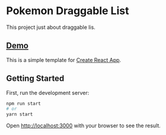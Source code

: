 # Pokemon Draggable List

This project just about draggable lis.

## [Demo](https://sharp-gates-f3635f.netlify.app/)

This is a simple template for [Create React App](https://github.com/facebook/create-react-app).

## Getting Started

First, run the development server:

```bash
npm run start
# or
yarn start
```

Open [http://localhost:3000](http://localhost:3000) with your browser to see the result.
